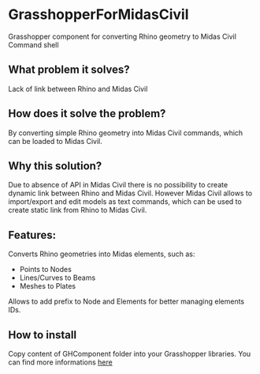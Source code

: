 # GrasshopperForMidasCivil
Grasshopper component for converting Rhino geometry to Midas Civil Command shell

## What problem it solves?
Lack of link between Rhino and Midas Civil

## How does it solve the problem?
By converting simple Rhino geometry into Midas Civil commands, which can be loaded to Midas Civil.

## Why this solution?
Due to absence of API in Midas Civil there is no possibility to create dynamic link between Rhino and Midas Civil. However Midas Civil allows to import/export and edit
models as text commands, which can be used to create static link from Rhino to Midas Civil.

## Features:
Converts Rhino geometries into Midas elements, such as:
- Points to Nodes
- Lines/Curves to Beams
- Meshes to Plates

Allows to add prefix to Node and Elements for better managing elements IDs.

## How to install
Copy content of GHComponent folder into your Grasshopper libraries. You can find more informations [here](https://parametricbydesign.com/grasshopper/tutorials/installing-grasshopper-and-plugins/)

